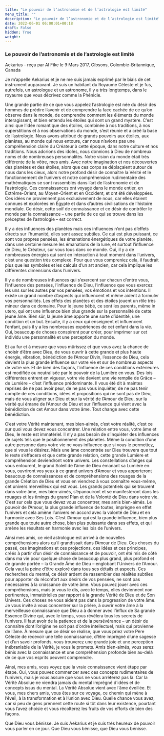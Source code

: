 ```yaml
---
title: "Le pouvoir de l’astronomie et de l’astrologie est limité"
menu_title: ""
description: "Le pouvoir de l’astronomie et de l’astrologie est limité"
date: 2022-06-01 06:00:01+00:18
draft: False
hidden: True
weight:
---
```

### Le pouvoir de l’astronomie et de l’astrologie est limité

Aekarius - reçu par Al Fike le 9 Mars 2017, Gibsons, Colombie-Britannique, Canada

Je m’appelle Aekarius et je ne me suis jamais exprimé par le biais de cet instrument auparavant. Je suis un habitant du Royaume Céleste et je fus, autrefois, un astrologue et un astronome, il y a très longtemps, dans le royaume que vous décrivez comme la Phénicie.

Une grande partie de ce que vous appelez l’astrologie est née du désir des hommes de prédire l’avenir et de comprendre la face cachée de ce qu’on observe dans le monde, de comprendre comment les éléments du monde interagissent, et bien entendu les étoiles qui sont un grand mystère. C’est ainsi que l’idée romantique des étoiles, combinée à nos traditions, à nos superstitions et à nos observations du monde, s’est réunie et a créé la base de l’astrologie. Nous avons attribué de grands pouvoirs aux étoiles, aux planètes, au monde qui nous entoure, car nous n’avions pas une compréhension claire du Créateur à cette époque, dans notre culture et nos traditions. Nous adorions des idoles, nous donnions à Dieu de nombreux noms et de nombreuses personnalités. Notre vision du monde était très différente de la vôtre, mes amis. Avec notre imagination et nos découvertes des planètes et des étoiles, alors que ces corps se déplaçaient autour de nous dans les cieux, alors notre profond désir de connaître la Vérité et le fonctionnement de l’univers et notre compréhension rudimentaire des mathématiques se sont rassemblés dans l’art de l’astronomie et de l’astrologie. Ces connaissances ont voyagé dans le monde entier, en Extrême-Orient, au Moyen-Orient et en Occident, et ont été développées. Ces idées ne proviennent pas exclusivement de nous, car elles étaient connues et explorées en Égypte et dans d’autres civilisations de l’histoire mondiale. Ce désir, cette soif de connaissance et ce désir de contrôler le monde par la connaissance – une partie de ce qui se trouve dans les préceptes de l’astrologie – est correct.

Il y a des influences des planètes mais ces influences n’ont pas d’effets directs sur l’humanité, elles sont assez subtiles. Ce qui est plus puissant, ce sont vos propres pensées, les émanations énergétiques de votre planète, dans une certaine mesure les émanations de la lune, et surtout l’influence de Dieu, le Créateur, sur vous tous dans ce monde. Oui, il y a de nombreuses énergies qui sont en interaction à tout moment dans l’univers, c’est une question très complexe. Pour que vous compreniez cela, il faudrait plus que les symboles et les calculs d’un art ancien, car cela implique les différentes dimensions dans l’univers.

Il y a de nombreuses influences qui s’exercent sur chacun d’entre vous, l’influence des pensées, l’influence de Dieu, l’influence que vous exercez les uns sur les autres par vos pensées, vos émotions et vos intentions. Il existe un grand nombre d’aspects qui influencent et même aident à formuler vos personnalités. Les effets des planètes et des étoiles jouent un rôle très mineur dans ce domaine. Pour le jeune bébé, ce sont les parents, même in utero, qui ont une influence bien plus grande sur la personnalité de cette jeune âme. Bien sûr, la jeune âme apporte une sorte d’identité, une condition et un but. Ensuite, il y a ceux qui enseignent et influencent l’enfant, puis il y a les nombreuses expériences de cet enfant dans la vie. Oui, beaucoup de choses conspirent pour créer, pour imprimer sur cet individu une personnalité et une perception du monde.

Et au fur et à mesure que vous mûrissez et que vous avez la chance de choisir d’être avec Dieu, de vous ouvrir à cette grande et plus haute énergie, vibration, bénédiction de l’Amour Divin, l’essence de Dieu, cela devient la plus grande influence sur votre vie et sur de nombreux aspects de votre vie. Et de bien des façons, l’influence de ces conditions extérieures est modifiée ou neutralisée par le pouvoir de la Lumière en vous. Des lois différentes entrent en vigueur, votre vie devient une vie remplie de Grâce – de Lumière – c’est l’influence prédominante. Il vous été dit à maintes reprises de ne pas avoir peur, de ne pas vous inquiéter, de ne pas tenir compte de ces conditions, idées et propositions qui ne sont pas de Dieu, mais de vous aligner sur Dieu et sur la vérité de l’Amour de Dieu, sur la vérité qui émane de l’Amour de Dieu et sur l’influence qui vient avec la bénédiction de cet Amour dans votre âme. Tout change avec cette bénédiction.

C’est votre Vérité maintenant, mes bien-aimés, c’est votre réalité, c’est ce sur quoi vous devez vous concentrer. Une relation entre vous, votre âme et Dieu, le reste est immatériel. Il n’y a pas besoin de s’inquiéter des influences de sujets tels que le positionnement des planètes. Même la condition d’une autre personne dans votre vie ne vous influence que si vous le permettez, que si vous le désirez. Mais une âme concentrée sur Dieu trouvera que tout le reste s’effacera et que cette grande relation, cette grande Lumière et compréhension deviendront votre univers. Les constellations d’anges qui vous entourent, le grand Soleil de l’âme de Dieu émanant sa Lumière en vous, ouvriront vos yeux à ce grand univers d’Amour et vous apporteront beaucoup de connaissances et de compréhensions des rouages de la grande Création de Dieu et vous en viendrez à vous connaître vous-même, cet univers merveilleux qui est vous. Les grands potentiels qui se trouvent dans votre âme, mes bien-aimés, s’épanouiront et se manifesteront dans les rouages et les timings du grand Plan et de la Volonté de Dieu dans votre vie. C’est sur cela que vous devez vous concentrer, mes amis bien-aimés. Le pouvoir de l’Amour, la plus grande influence de toutes, imprègne en effet l’univers et cela amène l’univers en accord avec la volonté de Dieu et en harmonie avec Ses Lois. C’est l’Amour qui est la grande influence, bien plus grande que toute autre chose, bien plus puissante dans ses effets, et qui amène les résultats en harmonie avec les lois de l’univers.

Ainsi mes amis, ce vieil astrologue est arrivé à de nouvelles compréhensions alors qu’il grandissait dans l’Amour de Dieu. Ces choses du passé, ces imaginations et ces projections, ces idées et ces principes, créés à partir d’un désir de connaissance et de pouvoir, ont été mis de côté dans ma vie pour quelque chose de beaucoup plus grand, plus profond et de grande portée – la Grande Âme de Dieu – englobant l’Univers de l’Amour. Cela vaut la peine d’être exploré dans tous ses détails et aspects. Ces recherches du mental, ce désir ardent de rassembler des réalités subtiles pour apporter du réconfort aux désirs de vos pensées, ne sont pas nécessaires à la croissance de votre âme. Vous pouvez jouer avec ces compréhensions, mais je vous le dis, avec le temps, elles deviennent non pertinentes, immatérielles par rapport à la grande Vérité de Dieu et de Son Univers. Ces choses ne vous aident pas dans la progression de votre âme. Je vous invite à vous concentrer sur la prière, à ouvrir votre âme à la merveilleuse connaissance que Dieu a à donner avec l’influx de Sa grande Essence Divine qui, avec le temps, vous révélera tous les secrets de l’univers. Il faut avoir de la patience et de la persévérance – un désir de connaître dont l’origine ne soit pas d’ordre intellectuel, mais qui provienne de l’âme. À mesure que ce désir se réalise, que vous priez votre Père Céleste de recevoir une telle connaissance, d’être imprégné d’une sagesse et d’un savoir profonds, vous trouverez une grande joie et une perception inébranlable de la Vérité, je vous le promets. Amis bien-aimés, vous serez bénis avec la connaissance et une compréhension profonde bien au-delà de ce que vos esprits peuvent comprendre.

Ainsi, mes amis, vous voyez que la vraie connaissance vient étape par étape. Oui, vous pouvez commencer avec ces concepts rudimentaires de l’univers, mais je vous assure que vous ne vous arrêterez pas là. Car la Vérité Absolue ne viendra jamais du mental imprégné d’idées et de concepts issus du mental. La Vérité Absolue vient avec l’âme éveillée. Et vous, mes chers amis, vous êtes sur ce voyage, ce chemin qui mène à l’éveil, à la transformation et à l’union avec Dieu. Quelle chance vous avez, car si peu de gens prennent cette route si tôt dans leur existence, pourtant vous l’avez choisie et vous récolterez les fruits de vos efforts de bien des façons.

Que Dieu vous bénisse. Je suis Aekarius et je suis très heureux de pouvoir vous parler en ce jour. Que Dieu vous bénisse, que Dieu vous bénisse.



